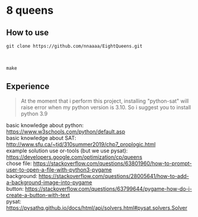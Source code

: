 # 8 queens

## How to use
```
git clone https://github.com/nnaaaa/EightQueens.git
```
<br>

```
make
```

## Experience

> At the moment that i perform this project, installing "python-sat" will raise error when my python version is 3.10. So i suggest you to install python 3.9

basic knowledge about python: https://www.w3schools.com/python/default.asp <br>
basic knowledge about SAT: http://www.sfu.ca/~tjd/310summer2019/chp7_proplogic.html <br>
example solution use or-tools (but we use pysat): https://developers.google.com/optimization/cp/queens <br>
chose file: https://stackoverflow.com/questions/63801960/how-to-prompt-user-to-open-a-file-with-python3-pygame <br>
background: https://stackoverflow.com/questions/28005641/how-to-add-a-background-image-into-pygame <br>
button: https://stackoverflow.com/questions/63799644/pygame-how-do-i-create-a-button-with-text <br>
pysat: https://pysathq.github.io/docs/html/api/solvers.html#pysat.solvers.Solver <br>
